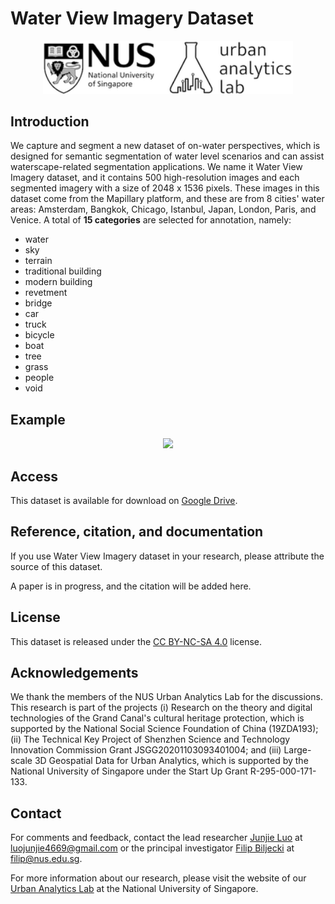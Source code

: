 # Water View Imagery Dataset

<div align=center>
<img src="https://github.com/ualsg/semantic-riverscapes-dataset/blob/main/logo.png" width="400px">
</div>

## Introduction
We capture and segment a new dataset of on-water perspectives, which is designed for semantic segmentation of water level scenarios and can assist waterscape-related segmentation applications. We name it Water View Imagery dataset, and it contains 500 high-resolution images and each segmented imagery with a size of 2048 x 1536 pixels. These images in this dataset come from the Mapillary platform, and these are from 8 cities' water areas: Amsterdam, Bangkok, Chicago, Istanbul, Japan, London, Paris, and Venice.
A total of **15 categories** are selected for annotation, namely: 

* water 
* sky
* terrain 
* traditional building
* modern building
* revetment 
* bridge 
* car 
* truck 
* bicycle 
* boat 
* tree 
* grass 
* people 
* void

## Example

<!-- ![Segmentation_results](https://github.com/ualsg/Water-View-Imagery-dataset/blob/main/label.jpg) -->

<div align=center>
<img src="https://github.com/ualsg/semantic-riverscapes-dataset/blob/main/Segmentation_results.jpg" width="600px">
</div>


## Access
This dataset is available for download on [Google Drive](https://drive.google.com/file/d/1VPEbGogTXjLLkVh7ssJoIfjUUd6dKB32/view?usp=sharing).

## Reference, citation, and documentation
If you use Water View Imagery dataset in your research, please attribute the source of this dataset.

A paper is in progress, and the citation will be added here.

## License
This dataset is released under the [CC BY-NC-SA 4.0](https://creativecommons.org/licenses/by-nc-sa/4.0/) license.

## Acknowledgements
We thank the members of the NUS Urban Analytics Lab for the discussions.
This research is part of the projects 
(i) Research on the theory and digital technologies of the Grand Canal's cultural heritage protection, which is supported by the National Social Science Foundation of China (19ZDA193); 
(ii) The Technical Key Project of Shenzhen Science and Technology Innovation Commission Grant JSGG20201103093401004; 
and (iii) Large-scale 3D Geospatial Data for Urban Analytics, which is supported by the National University of Singapore under the Start Up Grant R-295-000-171-133.

## Contact
For comments and feedback, contact the lead researcher [Junjie Luo](https://ual.sg/authors/junjie/) at luojunjie4669@gmail.com or the principal investigator [Filip Biljecki](https://ual.sg/authors/filip/) at filip@nus.edu.sg.

For more information about our research, please visit the website of our [Urban Analytics Lab](https://ual.sg/) at the National University of Singapore.

